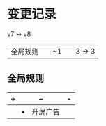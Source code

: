 # 变更记录

v7 -> v8

||||||
|-|:-:|:-:|:-:|:-:|
|全局规则||~1||3 -> 3|

## 全局规则

|+|~|-|
|-|-|-|
||<li>开屏广告||
